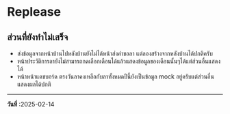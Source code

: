 # Replease

## ส่วนที่ยังทำไม่เสร็จ
- ส่งข้อมูลจากหน้าบ้านไปหลังบ้านยังไม่ได้หน้าส่งคำขอลา แต่ลองสร้างจากหลังบ้านได้ปกติครับ
- หน้าประวัติการลายังไม่สามารถกดเลือกเดือนได้แล้วแสดงข้อมูลของเดือนนั้นๆได้แต่ส่วนอื่นแสดงได้
- หน้าหน้าแดชบอร์ด ตรงวันลาคงเหลือกับลาทั้งหมดปีนี้ยังเป็นข้อมูล mock อยู่ครับแต่ส่วนอื่นแสดงผลได้ปกติ

---

 **วันที่** :2025-02-14  
